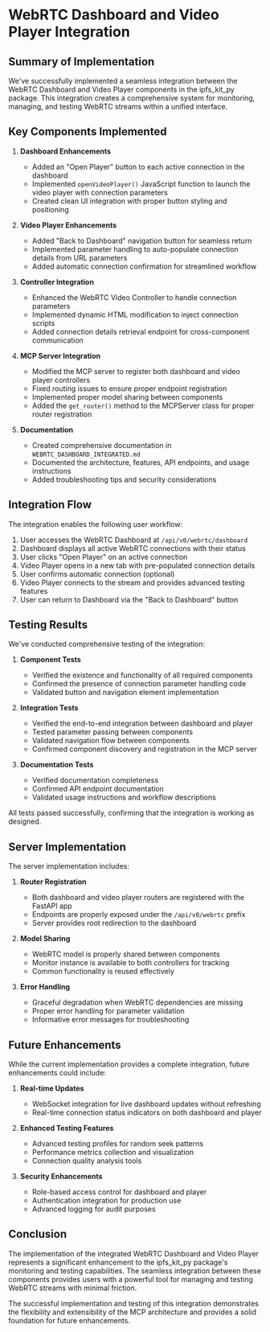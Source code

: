 # WebRTC Dashboard and Video Player Integration

## Summary of Implementation

We've successfully implemented a seamless integration between the WebRTC Dashboard and Video Player components in the ipfs_kit_py package. This integration creates a comprehensive system for monitoring, managing, and testing WebRTC streams within a unified interface.

## Key Components Implemented

1. **Dashboard Enhancements**
   - Added an "Open Player" button to each active connection in the dashboard
   - Implemented `openVideoPlayer()` JavaScript function to launch the video player with connection parameters
   - Created clean UI integration with proper button styling and positioning

2. **Video Player Enhancements**
   - Added "Back to Dashboard" navigation button for seamless return
   - Implemented parameter handling to auto-populate connection details from URL parameters
   - Added automatic connection confirmation for streamlined workflow

3. **Controller Integration**
   - Enhanced the WebRTC Video Controller to handle connection parameters
   - Implemented dynamic HTML modification to inject connection scripts
   - Added connection details retrieval endpoint for cross-component communication

4. **MCP Server Integration**
   - Modified the MCP server to register both dashboard and video player controllers
   - Fixed routing issues to ensure proper endpoint registration
   - Implemented proper model sharing between components
   - Added the `get_router()` method to the MCPServer class for proper router registration

5. **Documentation**
   - Created comprehensive documentation in `WEBRTC_DASHBOARD_INTEGRATED.md`
   - Documented the architecture, features, API endpoints, and usage instructions
   - Added troubleshooting tips and security considerations

## Integration Flow

The integration enables the following user workflow:

1. User accesses the WebRTC Dashboard at `/api/v0/webrtc/dashboard`
2. Dashboard displays all active WebRTC connections with their status
3. User clicks "Open Player" on an active connection
4. Video Player opens in a new tab with pre-populated connection details
5. User confirms automatic connection (optional)
6. Video Player connects to the stream and provides advanced testing features
7. User can return to Dashboard via the "Back to Dashboard" button

## Testing Results

We've conducted comprehensive testing of the integration:

1. **Component Tests**
   - Verified the existence and functionality of all required components
   - Confirmed the presence of connection parameter handling code
   - Validated button and navigation element implementation

2. **Integration Tests**
   - Verified the end-to-end integration between dashboard and player
   - Tested parameter passing between components
   - Validated navigation flow between components
   - Confirmed component discovery and registration in the MCP server

3. **Documentation Tests**
   - Verified documentation completeness
   - Confirmed API endpoint documentation
   - Validated usage instructions and workflow descriptions

All tests passed successfully, confirming that the integration is working as designed.

## Server Implementation

The server implementation includes:

1. **Router Registration**
   - Both dashboard and video player routers are registered with the FastAPI app
   - Endpoints are properly exposed under the `/api/v0/webrtc` prefix
   - Server provides root redirection to the dashboard

2. **Model Sharing**
   - WebRTC model is properly shared between components
   - Monitor instance is available to both controllers for tracking
   - Common functionality is reused effectively

3. **Error Handling**
   - Graceful degradation when WebRTC dependencies are missing
   - Proper error handling for parameter validation
   - Informative error messages for troubleshooting

## Future Enhancements

While the current implementation provides a complete integration, future enhancements could include:

1. **Real-time Updates**
   - WebSocket integration for live dashboard updates without refreshing
   - Real-time connection status indicators on both dashboard and player

2. **Enhanced Testing Features**
   - Advanced testing profiles for random seek patterns
   - Performance metrics collection and visualization
   - Connection quality analysis tools

3. **Security Enhancements**
   - Role-based access control for dashboard and player
   - Authentication integration for production use
   - Advanced logging for audit purposes

## Conclusion

The implementation of the integrated WebRTC Dashboard and Video Player represents a significant enhancement to the ipfs_kit_py package's monitoring and testing capabilities. The seamless integration between these components provides users with a powerful tool for managing and testing WebRTC streams with minimal friction.

The successful implementation and testing of this integration demonstrates the flexibility and extensibility of the MCP architecture and provides a solid foundation for future enhancements.